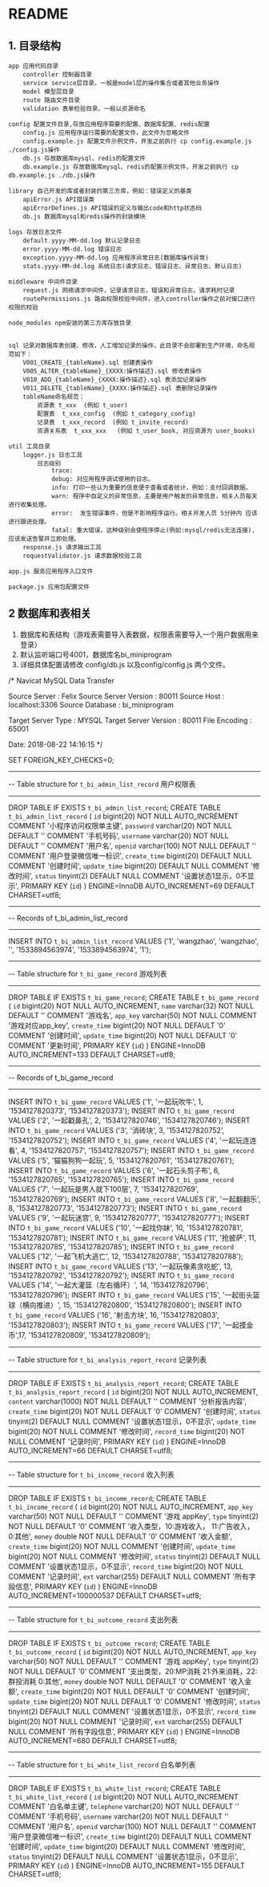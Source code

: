 # README
## 1. 目录结构
	app 应用代码目录
		controller 控制器目录
		service service层目录，一般是model层的操作集合或者其他业务操作
		model 模型层目录
		route 路由文件目录
    	validation 表单检验目录，一般以资源命名
	
	config 配置文件目录,存放应用程序需要的配置、数据库配置、redis配置
		config.js 应用程序运行需要的配置文件，此文件为忽略文件
		config.example.js 配置文件示例文件，开发之前执行 cp config.example.js ./config.js操作
		db.js 存放数据库mysql、redis的配置文件
		db.example.js 存放数据库mysql、redis的配置示例文件，开发之前执行 cp db.example.js ./db.js操作
	
	library 自己开发的库或者封装的第三方库，例如：错误定义的基类
		apiError.js API错误类
		apiErrorDefines.js API错误的定义与输出code和http状态码
		db.js 数据库mysql和redis操作的封装模块
	
	logs 存放日志文件
		default.yyyy-MM-dd.log 默认记录日志
		error.yyyy-MM-dd.log 错误日志
		exception.yyyy-MM-dd.log 应用程序异常日志(数据库操作异常)
		stats.yyyy-MM-dd.log 系统日志(请求日志、错误日志、异常日志、默认日志)
	
	middleware 中间件目录
		request.js 网络请求中间件，记录请求日志，错误和异常日志，请求耗时记录
		routePermissions.js 路由权限校验中间件，进入controller操作之前对接口进行权限的校验
	
	node_modules npm安装的第三方库存放目录


	sql 记录对数据库表创建、修改，人工增加记录的操作，此目录不会部署到生产环境，命名规范如下：
		V001_CREATE_{tableName}.sql 创建表操作
		V005_ALTER_{tableName}_{XXXX:操作描述}.sql 修改表操作
		V010_ADD_{tableName}_{XXXX:操作描述}.sql 表添加记录操作
		V011_DELETE_{tableName}_{XXXX:操作描述}.sql 表删除记录操作
		tableName命名规范：
			资源表 t_xxx  (例如 t_user)
            配置表  t_xxx_config  (例如 t_category_config)
            记录表  t_xxx_record  (例如 t_invite_record)
            资源关系表  t_xxx_xxx   (例如 t_user_book, 对应资源为 user_books)
		
	util 工具目录
		logger.js 日志工具
			日志级别
				trace: 
				debug: 对应用程序调试使用的日志。
				info: 打印一些认为重要的信息便于查看或者统计，例如：支付回调数据。
				warn: 程序中自定义的异常信息，主要是用户触发的异常信息，相关人员每天进行收集处理。
				error:	发生错误事件，但是不影响程序运行。相关开发人员 5分钟内 应该进行跟进处理。	
				fatal: 重大错误，这种级别会使程序停止(例如:mysql/redis无法连接),应该发送告警并立即处理。
		response.js 请求输出工具		
		requestValidator.js 请求数据校验工具
	
	app.js 服务应用程序入口文件
	
	package.js 应用包配置文件
	
## 2 数据库和表相关
1. 数据库和表结构（游戏表需要导入表数据，权限表需要导入一个用户数据用来登录）
2. 默认监听端口号4001，数据库名bi_miniprogram
3. 详细具体配置请修改 config/db.js 以及config/config.js 两个文件。

/*
Navicat MySQL Data Transfer

Source Server         : Felix
Source Server Version : 80011
Source Host           : localhost:3306
Source Database       : bi_miniprogram

Target Server Type    : MYSQL
Target Server Version : 80011
File Encoding         : 65001

Date: 2018-08-22 14:16:15
*/

SET FOREIGN_KEY_CHECKS=0;

-- ----------------------------
-- Table structure for `t_bi_admin_list_record`   用户权限表
-- ----------------------------
DROP TABLE IF EXISTS `t_bi_admin_list_record`;
CREATE TABLE `t_bi_admin_list_record` (
  `id` bigint(20) NOT NULL AUTO_INCREMENT COMMENT '小程序访问权限单主键',
  `password` varchar(20) NOT NULL DEFAULT '' COMMENT '手机号码',
  `username` varchar(20) NOT NULL DEFAULT '' COMMENT '用户名',
  `openid` varchar(100) NOT NULL DEFAULT '' COMMENT '用户登录微信唯一标识',
  `create_time` bigint(20) DEFAULT NULL COMMENT '创建时间',
  `update_time` bigint(20) DEFAULT NULL COMMENT '修改时间',
  `status` tinyint(2) DEFAULT NULL COMMENT '设置状态1显示，0不显示',
  PRIMARY KEY (`id`)
) ENGINE=InnoDB AUTO_INCREMENT=69 DEFAULT CHARSET=utf8;

-- ----------------------------
-- Records of t_bi_admin_list_record
-- ----------------------------
INSERT INTO `t_bi_admin_list_record` VALUES ('1', 'wangzhao', 'wangzhao', '', '1533894563974', '1533894563974', '1');



-- ----------------------------
-- Table structure for `t_bi_game_record`  游戏列表
-- ----------------------------
DROP TABLE IF EXISTS `t_bi_game_record`;
CREATE TABLE `t_bi_game_record` (
  `id` bigint(20) NOT NULL AUTO_INCREMENT,
  `name` varchar(32) NOT NULL DEFAULT '' COMMENT '游戏名',
  `app_key` varchar(50) NOT NULL COMMENT '游戏对应app_key',
  `create_time` bigint(20) NOT NULL DEFAULT '0' COMMENT '创建时间',
  `update_time` bigint(20) NOT NULL DEFAULT '0' COMMENT '更新时间',
  PRIMARY KEY (`id`)
) ENGINE=InnoDB AUTO_INCREMENT=133 DEFAULT CHARSET=utf8;

-- ----------------------------
-- Records of t_bi_game_record
-- ----------------------------
INSERT INTO `t_bi_game_record` VALUES ('1', '一起玩吹牛', 1, '1534127820373', '1534127820373');
INSERT INTO `t_bi_game_record` VALUES ('2', '一起戳鼻孔', 2, '1534127820746', '1534127820746');
INSERT INTO `t_bi_game_record` VALUES ('3', '消砖块', 3, '1534127820752', '1534127820752');
INSERT INTO `t_bi_game_record` VALUES ('4', '一起玩连连看', 4, '1534127820757', '1534127820757');
INSERT INTO `t_bi_game_record` VALUES ('5', '猫猫狗狗一起玩', 5, '1534127820761', '1534127820761');
INSERT INTO `t_bi_game_record` VALUES ('6', '一起石头剪子布', 6, '1534127820765', '1534127820765');
INSERT INTO `t_bi_game_record` VALUES ('7', '一起玩是男人就下100层', 7, '1534127820769', '1534127820769');
INSERT INTO `t_bi_game_record` VALUES ('8', '一起翻翻乐', 8, '1534127820773', '1534127820773');
INSERT INTO `t_bi_game_record` VALUES ('9', '一起玩迷宫', 9, '1534127820777', '1534127820777');
INSERT INTO `t_bi_game_record` VALUES ('10', '一起找你妹', 10, '1534127820781', '1534127820781');
INSERT INTO `t_bi_game_record` VALUES ('11', '抢披萨', 11, '1534127820785', '1534127820785');
INSERT INTO `t_bi_game_record` VALUES ('12', '一起飞机大逃亡', 12, '1534127820788', '1534127820788');
INSERT INTO `t_bi_game_record` VALUES ('13', '一起玩像素贪吃蛇', 13, '1534127820792', '1534127820792');
INSERT INTO `t_bi_game_record` VALUES ('14', '一起大灌篮（左右循环）', 14, '1534127820796', '1534127820796');
INSERT INTO `t_bi_game_record` VALUES ('15', '一起街头篮球（横向推进）', 15, '1534127820800', '1534127820800');
INSERT INTO `t_bi_game_record` VALUES ('16', '射击方块', 16, '1534127820803', '1534127820803');
INSERT INTO `t_bi_game_record` VALUES ('17', '一起摸金币',17, '1534127820809', '1534127820809');



-- ----------------------------
-- Table structure for `t_bi_analysis_report_record`   记录列表
-- ----------------------------
DROP TABLE IF EXISTS `t_bi_analysis_report_record`;
CREATE TABLE `t_bi_analysis_report_record` (
  `id` bigint(20) NOT NULL AUTO_INCREMENT,
  `content` varchar(1000) NOT NULL DEFAULT '' COMMENT '分析报告内容',
  `create_time` bigint(20) NOT NULL DEFAULT '0' COMMENT '创建时间',
  `status` tinyint(2) DEFAULT NULL COMMENT '设置状态1显示，0不显示',
  `update_time` bigint(20) NOT NULL COMMENT '修改时间',
  `record_time` bigint(20) NOT NULL COMMENT '记录时间',
  PRIMARY KEY (`id`)
) ENGINE=InnoDB AUTO_INCREMENT=66 DEFAULT CHARSET=utf8;



-- ----------------------------
-- Table structure for `t_bi_income_record`  收入列表
-- ----------------------------
DROP TABLE IF EXISTS `t_bi_income_record`;
CREATE TABLE `t_bi_income_record` (
  `id` bigint(20) NOT NULL AUTO_INCREMENT,
  `app_key` varchar(50) NOT NULL DEFAULT '' COMMENT '游戏 appKey',
  `type` tinyint(2) NOT NULL DEFAULT '0' COMMENT '收入类型，10:游戏收入， 11:广告收入， 0:其他',
  `money` double NOT NULL DEFAULT '0' COMMENT '收入金额',
  `create_time` bigint(20) NOT NULL COMMENT '创建时间',
  `update_time` bigint(20) NOT NULL COMMENT '修改时间',
  `status` tinyint(2) DEFAULT NULL COMMENT '设置状态1显示，0不显示',
  `record_time` bigint(20) NOT NULL COMMENT '记录时间',
  `ext` varchar(255) DEFAULT NULL COMMENT '所有字段信息',
  PRIMARY KEY (`id`)
) ENGINE=InnoDB AUTO_INCREMENT=100000537 DEFAULT CHARSET=utf8;


-- ----------------------------
-- Table structure for `t_bi_outcome_record`  支出列表
-- ----------------------------
DROP TABLE IF EXISTS `t_bi_outcome_record`;
CREATE TABLE `t_bi_outcome_record` (
  `id` bigint(20) NOT NULL AUTO_INCREMENT,
  `app_key` varchar(50) NOT NULL DEFAULT '' COMMENT '游戏 appKey',
  `type` tinyint(2) NOT NULL DEFAULT '0' COMMENT '支出类型，20:MP消耗 21:外来消耗，22:群投消耗 0:其他',
  `money` double NOT NULL DEFAULT '0' COMMENT '收入金额',
  `create_time` bigint(20) NOT NULL DEFAULT '0' COMMENT '创建时间',
  `update_time` bigint(20) NOT NULL DEFAULT '0' COMMENT '修改时间',
  `status` tinyint(2) DEFAULT NULL COMMENT '设置状态1显示，0不显示',
  `record_time` bigint(20) NOT NULL COMMENT '记录时间',
  `ext` varchar(255) DEFAULT NULL COMMENT '所有字段信息',
  PRIMARY KEY (`id`)
) ENGINE=InnoDB AUTO_INCREMENT=680 DEFAULT CHARSET=utf8;


-- ----------------------------
-- Table structure for `t_bi_white_list_record`  白名单列表
-- ----------------------------
DROP TABLE IF EXISTS `t_bi_white_list_record`;
CREATE TABLE `t_bi_white_list_record` (
  `id` bigint(20) NOT NULL AUTO_INCREMENT COMMENT '白名单主键',
  `telephone` varchar(20) NOT NULL DEFAULT '' COMMENT '手机号码',
  `username` varchar(20) NOT NULL DEFAULT '' COMMENT '用户名',
  `openid` varchar(100) NOT NULL DEFAULT '' COMMENT '用户登录微信唯一标识',
  `create_time` bigint(20) DEFAULT NULL COMMENT '创建时间',
  `update_time` bigint(20) DEFAULT NULL COMMENT '修改时间',
  `status` tinyint(2) DEFAULT NULL COMMENT '设置状态1显示，0不显示',
  PRIMARY KEY (`id`)
) ENGINE=InnoDB AUTO_INCREMENT=155 DEFAULT CHARSET=utf8;

